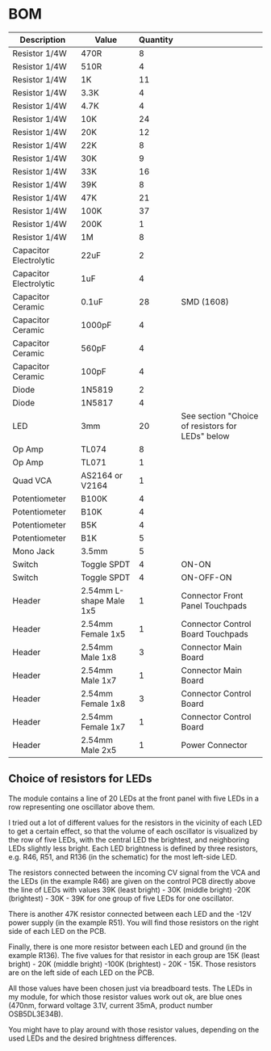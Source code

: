 # BOM

| Description | Value | Quantity | |
| --- | --- | --- | --- |
| Resistor 1/4W | 470R | 8 | |
| Resistor 1/4W | 510R | 4 | |
| Resistor 1/4W | 1K | 11 | |
| Resistor 1/4W | 3.3K | 4 | |
| Resistor 1/4W | 4.7K | 4 | |
| Resistor 1/4W | 10K | 24 | |
| Resistor 1/4W | 20K | 12 | |
| Resistor 1/4W | 22K | 8 | |
| Resistor 1/4W | 30K | 9 | |
| Resistor 1/4W | 33K | 16 | |
| Resistor 1/4W | 39K | 8 | |
| Resistor 1/4W | 47K | 21 | |
| Resistor 1/4W | 100K | 37 | |
| Resistor 1/4W | 200K | 1 | |
| Resistor 1/4W | 1M | 8 | |
| Capacitor Electrolytic | 22uF | 2 | |
| Capacitor Electrolytic | 1uF | 4 | |
| Capacitor Ceramic | 0.1uF | 28 | SMD (1608) |
| Capacitor Ceramic | 1000pF | 4 | |
| Capacitor Ceramic | 560pF | 4 | |
| Capacitor Ceramic | 100pF | 4 | |
| Diode | 1N5819 | 2 | |
| Diode | 1N5817 | 4 | |
| LED | 3mm | 20 | See section "Choice of resistors for LEDs" below |
| Op Amp | TL074 | 8 | |
| Op Amp | TL071 | 1 | |
| Quad VCA | AS2164 or V2164 | 1 | |
| Potentiometer | B100K | 4 | |
| Potentiometer | B10K | 4 | |
| Potentiometer | B5K | 4 | |
| Potentiometer | B1K | 5 | |
| Mono Jack | 3.5mm | 5 | |
| Switch | Toggle SPDT | 4 | ON-ON |
| Switch | Toggle SPDT | 4 | ON-OFF-ON |
| Header | 2.54mm L-shape Male 1x5 | 1 | Connector Front Panel Touchpads |
| Header | 2.54mm Female 1x5 | 1 | Connector Control Board Touchpads |
| Header | 2.54mm Male 1x8 | 3 | Connector Main Board |
| Header | 2.54mm Male 1x7 | 1 | Connector Main Board |
| Header | 2.54mm Female 1x8 | 3 | Connector Control Board |
| Header | 2.54mm Female 1x7 | 1 | Connector Control Board |
| Header | 2.54mm Male 2x5 | 1 | Power Connector |

## Choice of resistors for LEDs
The module contains a line of 20 LEDs at the front panel with five LEDs in a row representing one oscillator above them.

I tried out a lot of different values for the resistors in the vicinity of each LED to get a certain effect, so that the volume of each oscillator is visualized by the row of five LEDs, with the central LED the brightest, and neighboring LEDs slightly less bright. 
Each LED brightness is defined by three resistors, e.g. R46, R51, and R136 (in the schematic) for the most left-side LED.

The resistors connected between the incoming CV signal from the VCA and the LEDs (in the example R46) are given on the control PCB directly above the line of LEDs with values 39K (least bright) - 30K (middle bright) -20K (brightest) - 30K - 39K for one group of five LEDs for one oscillator.

There is another 47K resistor connected between each LED and the -12V power supply (in the example R51).
You will find those resistors on the right side of each LED on the PCB.

Finally, there is one more resistor between each LED and ground (in the example R136).
The five values for that resistor in each group are 15K (least bright) - 20K (middle bright) -100K (brightest) - 20K - 15K.
Those resistors are on the left side of each LED on the PCB.

All those values have been chosen just via breadboard tests.
The LEDs in my module, for which those resistor values work out ok, are blue ones (470nm, forward voltage 3.1V, current 35mA, product number OSB5DL3E34B).

You might have to play around with those resistor values, depending on the used LEDs and the desired brightness differences.

